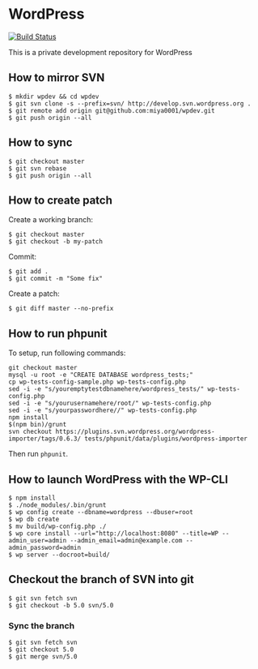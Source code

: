 # WordPress

[![Build Status](https://travis-ci.org/miya0001/wpdev.svg?branch=master)](https://travis-ci.org/miya0001/wpdev)

This is a private development repository for WordPress

## How to mirror SVN

```
$ mkdir wpdev && cd wpdev
$ git svn clone -s --prefix=svn/ http://develop.svn.wordpress.org .
$ git remote add origin git@github.com:miya0001/wpdev.git
$ git push origin --all
```

## How to sync

```
$ git checkout master
$ git svn rebase
$ git push origin --all
```

## How to create patch

Create a working branch:

```
$ git checkout master
$ git checkout -b my-patch
```

Commit:

```
$ git add .
$ git commit -m "Some fix"
```

Create a patch:

```
$ git diff master --no-prefix
```

## How to run phpunit

To setup, run following commands:

```
git checkout master
mysql -u root -e "CREATE DATABASE wordpress_tests;"
cp wp-tests-config-sample.php wp-tests-config.php
sed -i -e "s/youremptytestdbnamehere/wordpress_tests/" wp-tests-config.php
sed -i -e "s/yourusernamehere/root/" wp-tests-config.php
sed -i -e "s/yourpasswordhere//" wp-tests-config.php
npm install
$(npm bin)/grunt
svn checkout https://plugins.svn.wordpress.org/wordpress-importer/tags/0.6.3/ tests/phpunit/data/plugins/wordpress-importer
```

Then run `phpunit`.

## How to launch WordPress with the WP-CLI

```
$ npm install
$ ./node_modules/.bin/grunt
$ wp config create --dbname=wordpress --dbuser=root
$ wp db create
$ mv build/wp-config.php ./
$ wp core install --url="http://localhost:8080" --title=WP --admin_user=admin --admin_email=admin@example.com --admin_password=admin
$ wp server --docroot=build/
```

## Checkout the branch of SVN into git

```
$ git svn fetch svn
$ git checkout -b 5.0 svn/5.0
```

### Sync the branch

```
$ git svn fetch svn
$ git checkout 5.0
$ git merge svn/5.0
```